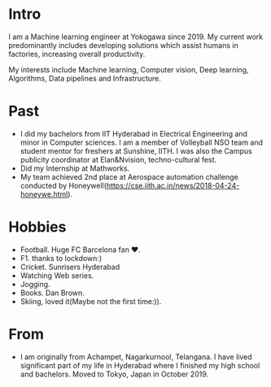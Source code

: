 
# Intro

I am a Machine learning engineer at Yokogawa since 2019. My current work predominantly includes developing solutions which assist humans in factories, increasing overall productivity. 

My interests include Machine learning, Computer vision, Deep learning, Algorithms, Data pipelines and Infrastructure. 

# Past

- I did my bachelors from IIT Hyderabad in Electrical Engineering and minor in Computer sciences. I am a member of Volleyball NSO team and student mentor for freshers at Sunshine, IITH. I was also the Campus publicity coordinator at Elan&Nvision, techno-cultural fest. 
- Did my Internship at Mathworks.
- My team achieved 2nd place at Aerospace automation challenge conducted by Honeywell(https://cse.iith.ac.in/news/2018-04-24-honeywe.html).

# Hobbies

- Football. Huge FC Barcelona fan ♥.
- F1. thanks to lockdown:)
- Cricket. Sunrisers Hyderabad
- Watching Web series.
- Jogging.
- Books. Dan Brown.
- Skiing, loved it(Maybe not the first time:)). 
# From

- I am originally from Achampet, Nagarkurnool, Telangana. I have lived significant part of my life in
Hyderabad where I finished my high school and bachelors. Moved to Tokyo, Japan in October 2019.

